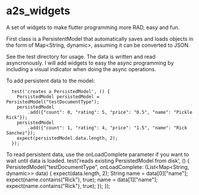 # a2s_widgets

A set of widgets to make flutter programming more RAD, easy and fun.

First class is a PersistentModel that automatically saves and loads objects in the form of Map<String, dynamic>, assuming it can be converted to JSON.

See the test directory for usage. The data is written and read asyncronously. I will add widgets to easy the async programming by including a visual indicator when doing the async operations.

To add persistent data to the model:
```
  test('creates a PersistedModel', () {
    PersistedModel persistedModel = PersistedModel("testDocumentType");
    persistedModel
        .add({"count": 0, "rating": 5, "price": "0.5", "name": "Pickle Rick"});
    persistedModel
        .add({"count": 1, "rating": 4, "price": "1.5", "name": "Rick Sanchez"});
    expect(persistedModel.data.length, 2);
  });
```

To read persistent data, use the onLoadComplete parameter if you want to wait until data is loaded. 
  test('reads existing PersistedModel from disk', () {
    PersistedModel("testDocumentType",
        onLoadComplete: (List<Map<String, dynamic>> data) {
      expect(data.length, 2);
      String name = data[0]["name"];
      expect(name.contains("Rick"), true);
      name = data[1]["name"];
      expect(name.contains("Rick"), true);
    });
  });
```
